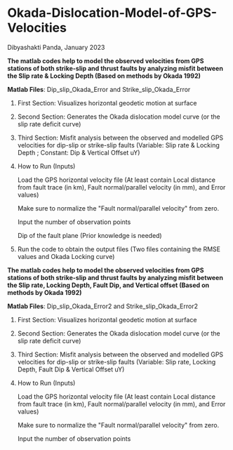 # Okada-Dislocation-Model-of-GPS-Velocities

Dibyashakti Panda, January 2023

**The matlab codes help to model the observed velocities from GPS stations of both strike-slip and thrust faults by analyzing misfit between the Slip rate & Locking Depth (Based on methods by Okada 1992)**

**Matlab Files**: Dip_slip_Okada_Error and Strike_slip_Okada_Error


1. First Section: Visualizes horizontal geodetic motion at surface

2. Second Section: Generates the Okada dislocation model curve (or the slip rate deficit curve)

3. Third Section: Misfit analysis between the observed and modelled GPS velocities for dip-slip or strike-slip faults (Variable: Slip rate & Locking Depth ; Constant: Dip & Vertical Offset uY)

4. How to Run (Inputs)

   Load the GPS horizontal velocity file (At least contain Local distance from fault trace (in km), Fault normal/parallel velocity (in mm), and Error values) 
   
   Make sure to normalize the "Fault normal/parallel velocity" from zero.
   
   Input the number of observation points
   
   Dip of the fault plane (Prior knowledge is needed)
   
5. Run the code to obtain the output files (Two files containing the RMSE values and Okada Locking curve)





**The matlab codes help to model the observed velocities from GPS stations of both strike-slip and thrust faults by analyzing misfit between the Slip rate, Locking Depth, Fault Dip, and Vertical offset (Based on methods by Okada 1992)**

**Matlab Files**: Dip_slip_Okada_Error2 and Strike_slip_Okada_Error2

1. First Section: Visualizes horizontal geodetic motion at surface

2. Second Section: Generates the Okada dislocation model curve (or the slip rate deficit curve)

3. Third Section: Misfit analysis between the observed and modelled GPS velocities for dip-slip or strike-slip faults (Variable: Slip rate, Locking Depth, Fault Dip & Vertical Offset uY)

4. How to Run (Inputs)

   Load the GPS horizontal velocity file (At least contain Local distance from fault trace (in km), Fault normal/parallel velocity (in mm), and Error values) 
   
   Make sure to normalize the "Fault normal/parallel velocity" from zero.
   
   Input the number of observation points
   


